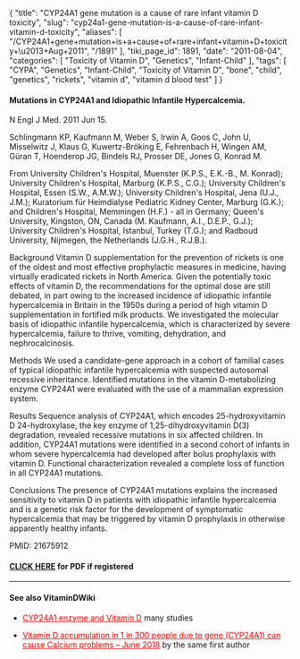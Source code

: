 {
    "title": "CYP24A1 gene mutation is a cause of rare infant vitamin D toxicity",
    "slug": "cyp24a1-gene-mutation-is-a-cause-of-rare-infant-vitamin-d-toxicity",
    "aliases": [
        "/CYP24A1+gene+mutation+is+a+cause+of+rare+infant+vitamin+D+toxicity+\u2013+Aug+2011",
        "/1891"
    ],
    "tiki_page_id": 1891,
    "date": "2011-08-04",
    "categories": [
        "Toxicity of Vitamin D",
        "Genetics",
        "Infant-Child"
    ],
    "tags": [
        "CYPA",
        "Genetics",
        "Infant-Child",
        "Toxicity of Vitamin D",
        "bone",
        "child",
        "genetics",
        "rickets",
        "vitamin d",
        "vitamin d blood test"
    ]
}


#### Mutations in CYP24A1 and Idiopathic Infantile Hypercalcemia.

N Engl J Med. 2011 Jun 15. 

Schlingmann KP, Kaufmann M, Weber S, Irwin A, Goos C, John U, Misselwitz J, Klaus G, Kuwertz-Bröking E, Fehrenbach H, Wingen AM, Güran T, Hoenderop JG, Bindels RJ, Prosser DE, Jones G, Konrad M.

From University Children's Hospital, Muenster (K.P.S., E.K.-B., M. Konrad); University Children's Hospital, Marburg (K.P.S., C.G.); University Children's Hospital, Essen (S.W., A.M.W.); University Children's Hospital, Jena (U.J., J.M.); Kuratorium für Heimdialyse Pediatric Kidney Center, Marburg (G.K.); and Children's Hospital, Memmingen (H.F.) - all in Germany; Queen's University, Kingston, ON, Canada (M. Kaufmann, A.I., D.E.P., G.J.); University Children's Hospital, Istanbul, Turkey (T.G.); and Radboud University, Nijmegen, the Netherlands (J.G.H., R.J.B.).

Background Vitamin D supplementation for the prevention of rickets is one of the oldest and most effective prophylactic measures in medicine, having virtually eradicated rickets in North America. Given the potentially toxic effects of vitamin D, the recommendations for the optimal dose are still debated, in part owing to the increased incidence of idiopathic infantile hypercalcemia in Britain in the 1950s during a period of high vitamin D supplementation in fortified milk products. We investigated the molecular basis of idiopathic infantile hypercalcemia, which is characterized by severe hypercalcemia, failure to thrive, vomiting, dehydration, and nephrocalcinosis. 

Methods We used a candidate-gene approach in a cohort of familial cases of typical idiopathic infantile hypercalcemia with suspected autosomal recessive inheritance. Identified mutations in the vitamin D-metabolizing enzyme CYP24A1 were evaluated with the use of a mammalian expression system. 

Results Sequence analysis of CYP24A1, which encodes 25-hydroxyvitamin D 24-hydroxylase, the key enzyme of 1,25-dihydroxyvitamin D(3) degradation, revealed recessive mutations in six affected children. In addition, CYP24A1 mutations were identified in a second cohort of infants in whom severe hypercalcemia had developed after bolus prophylaxis with vitamin D. Functional characterization revealed a complete loss of function in all CYP24A1 mutations. 

Conclusions The presence of CYP24A1 mutations explains the increased sensitivity to vitamin D in patients with idiopathic infantile hypercalcemia and is a genetic risk factor for the development of symptomatic hypercalcemia that may be triggered by vitamin D prophylaxis in otherwise apparently healthy infants.

PMID:  21675912

#### [CLICK HERE](https://www.VitaminDWiki.com/tiki-download_file.php?fileId=1934) for PDF if registered

---

#### See also VitaminDWiki

* <a href="/posts/cyp24a1-enzyme-and-vitamin-d" style="color: red; text-decoration: underline;" title="This link has an unknown page_id: 1447">CYP24A1 enzyme and Vitamin D</a> many studies

* <a href="/posts/vitamin-d-accumulation-in-1-in-300-people-due-to-gene-cyp24a1-can-cause-calcium-problems" style="color: red; text-decoration: underline;" title="This post/category does not exist yet: Vitamin D accumulation in 1 in 300 people due to gene (CYP24A1) can cause Calcium problems – June 2018">Vitamin D accumulation in 1 in 300 people due to gene (CYP24A1) can cause Calcium problems – June 2018</a> by the same first author